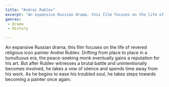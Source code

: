 ```yaml
---
title: "Andrei Rublev"
excerpt: "An expansive Russian drama, this film focuses on the life of revered religious icon painter Andrei Rublev. Drifting from place to place in a tumultuous..."
genres: 
 - Drama
 - History

---
```


An expansive Russian drama, this film focuses on the life of revered religious icon painter Andrei Rublev. Drifting from place to place in a tumultuous era, the peace-seeking monk eventually gains a reputation for his art. But after Rublev witnesses a brutal battle and unintentionally becomes involved, he takes a vow of silence and spends time away from his work. As he begins to ease his troubled soul, he takes steps towards becoming a painter once again.
